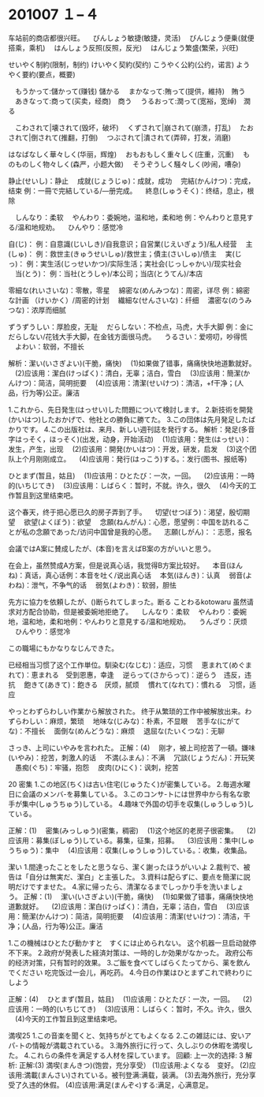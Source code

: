 # 201007 １−４

车站前的商店都很兴旺。
　びんしょう敏捷(敏捷，灵活)
　びんじょう便乗(就便搭乘，乘机)
　はんしょう反照(反照，反光)
　はんじょう繁盛(繁荣，兴旺)


せいやく制約(限制，制约)
けいやく契約(契约)
こうやく公約(公约，诺言)
ようやく要約(要点，概要)

　もうかって:儲かって(赚钱) 儲かる
　まかなって:賄って(提供，維持)　賄う
　あきなって:商って(买卖，经商)　商う
　うるおって:潤って(宽裕，宽绰)　潤る

　こわされて|壊されて(毁坏，破坏)
　くずされて|崩されて(崩溃，打乱)
　たおされて|倒されて(推翻，打倒)
　つぶされて|潰されて(弄碎，打发，消磨)

はなばなしく華々しく(华丽，辉煌)
　おもおもしく重々しく(庄重，沉重)
　ものものしく物々しく(森严，小题大做)
　そうぞうしく騒々しく(吵闹，嘈杂)

静止(せいし)：静止
　成就(じょうじゅ)：成就，成功
　完結(かんけつ)：完成，结束  例：一冊で完結している/—册完成。
　終息(しゅうそく)：终结，息止，根除


　しんなり：柔软
　やんわり：委婉地，温和地，柔和地  例：やんわりと意見する/温和地规劝。
　ひんやり：感觉冷

自(じ)：  例：自意識(じいしき)/自我意识；自営業(じえいぎょう)/私人经营
　主(しゅ)：  例：救世主(きゅうせいしゅ)/救世主；債主(さいしゅ)/债主
　実(じっ)：  例：実生活(じっせいかつ)/实际生活；実社会(じっしゃかい)/现实社会
　当(とう)：  例：当社(とうしゃ)/本公司；当店(とうてん)/本店


零細な(れいさいな)：零散，零星
　綿密な(めんみつな)：周密，详尽  例：綿密な計画 （けいかく）/周密的计划
　繊細な(せんさいな)：纤细
　濃密な(のうみつな)：浓厚而细腻




ずうずうしい：厚脸皮，无耻
　だらしない：不检点，马虎，大手大脚  例：金にだらしない/花钱大手大脚，在金钱方面很马虎。
　うるさい：爱唠叨，吵得慌
　よわい：软弱，不擅长


解析：潔い(いさぎよい)(干脆，痛快)
　(1)如果做了错事，痛痛快快地道歉就好。
　(2)应该用：潔白(けっぱく)：清白，无辜；洁白，雪白
　(3)应该用：簡潔(かんけつ)：简洁，简明扼要
　(4)应该用：清潔(せいけつ)：清洁，+f干净；(人品，行为等)公正。廉洁



1.これから、先日発生(はっせい)した問題について検討します。
2.新技術を開発(かいはつ)したおかげで、他社との勝負に勝てた。
3.この団体は先月発足したばかりです。
4.この出版社は、来月、新しい週刊誌を発行する。
解析：発足(多音字はっそく，ほっそく)(出发，动身，开始活动)
　(1)应该用：発生(はっせい)：发生，产生，出现
　(2)应该用：開発(かいはつ)：开发，研发，启发
　(3)这个团队上个月刚刚成立。
　(4)应该用：発行(はっこう)する。：发行(图书、报纸等)

ひとまず(暂且，姑且)
　(1)应该用：ひとたび：一次，一回。
　(2)应该用：一時的(いちじてき)
　(3)应该用：しばらく：暂时，不就。许久，很久
　(4)今天的工作暂且到这里结束吧。


这个春天，终于把心愿已久的房子弄到了手。
　切望(せつぼう)：渇望，殷切期望
　欲望(よくぼう)：欲望
　念願(ねんがん)：心愿，愿望例：中国を訪れることが私の念願であった/访问中国曾是我的心愿。
　志願(しがん)：：志愿，报名


会議ではA案に賛成したが、(本音)を言えばB案の方がいいと思う。

在会上，虽然赞成A方案，但是说真心话，我觉得B方案比较好。
　本音(ほんね)：真话，真心话例：本音を吐く/说出真心话
　本気(ほんき)：认真
　弱音(よわね)：泄气，不争气的话
　弱気(よわき)：软弱，胆怯

先方に協力を依頼したが、()断られてしまった。断る ことわるkotowaru
虽然请求对方配合协助，但是被委婉地拒绝了。
　しんなり：柔软
　やんわり：委婉地，温和地，柔和地例：やんわりと意見する/温和地规劝。
　うんざり：厌烦
　ひんやり：感觉冷


この職場にもかなりなじんできた。

已经相当习惯了这个工作単位。馴染む(なじむ)：适应，习惯
　恵まれて(めぐまれて)：恵まれる　受到恩惠，幸逢
　逆らって(さからって)：逆らう　违反，违抗
　飽きて(あきて)：飽きる　厌烦，腻烦
　慣れて(なれて)：慣れる　习惯，适应

やっとわずらわしい作業から解放された。
终于从繁琐的工作中被解放出来。わずらわしい：麻烦，繁琐
　地味な(じみな)：朴素，不显眼
　苦手な(にがてな)：不擅长
　面倒な(めんどうな)：麻烦
　退屈な(たいくつな)：无聊



さっき、上司にいやみを言われた。
正解：(4)
　刚才，被上司挖苦了一頓。嫌味(いやみ)：挖苦，刺激人的话
　不満(ふまん)：不满
　冗談(じょうだん)：开玩笑
　愚痴(ぐち)：牢骚，抱怨
　皮肉(ひにく)：讽刺，挖苦

20
密集
1.この地区(ちく)は古い住宅(じゅうたく)が密集している。
2.毎週水曜日に会議のメンバ-を募集している。
3.このコンサ-トには世界中から有名な歌手が集中(しゅうちゅう)している。
4.趣味で外国の切手を収集(しゅうしゅう)している。

正解：(1)
　密集(みっしゅう)(密集，稠密)
　(1)这个地区的老房子很密集。
　(2)应该用：募集(ぼしゅう)している。募集，征集，招募。
　(3)应该用：集中(しゅうちゅう)：集中
　(4)应该用：収集(しゅうしゅう)している。：收集，收集品。


潔い
1.間達ったことをしたと思うなら、潔く謝ったほうがいいよ
2.裁判で、被告は「自分は無実だ、潔白」と主張した。
3.資料は配らずに、要点を簡潔に説明だけですませた。
4.家に帰ったら、清潔なるまでしっかり手を洗いましょう。
正解：(1)
　潔い(いさぎよい)(干脆，痛快)
　(1)如果做了错事，痛痛快快地道歉就好。
　(2)应该用：潔白(けっぱく)：清白，无辜；洁白，雪白
　(3)应该用：簡潔(かんけつ)：简洁，简明扼要
　(4)应该用：清潔(せいけつ)：清洁，干净；(人品，行为等)公正。廉洁



1.この機械はひとたび動かすと　すくには止められない。
这个机器一旦启动就停不下来。
2.政府が発表した経済対策は、一時的しか効果がなかった。
政府公布的经济对策，只有暂时的效果。
3.ご飯を食べてしばらくたってから、薬を飲んでください
吃完饭过一会儿，再吃药。
4.今日の作業はひとまずこれで終わりにしよう

正解：(4)
　ひとまず(暂且，姑且)
　(1)应该用：ひとたび：一次，一回。
　(2)应该用：一時的(いちじてき)
　(3)应该用：しばらく：暂时，不久。许久，很久
　(4)今天的工作暂且到这里结束吧。



満喫25
1.この音楽を聞くと、気持ちがとてもよくなる
2.この雑誌には、安いアパ-トの情報が満載されている。
3.海外旅行に行って、久しぶりの休暇を満喫した。
4.これらの条件を满足する人材を探しています。
回顧:
上一次的选择: 3
解析:
正解:(3)
満喫(まんきつ)(饱尝，充分享受）
(1)应该用:よくなる　变好。
(2)应该用:満載(まんさい)されている。被刊登满:满载，装满。
(3)去海外旅行，充分享受了久违的休假。
(4)应该用:满足(まんぞ<)する:满足，心满意足。

























